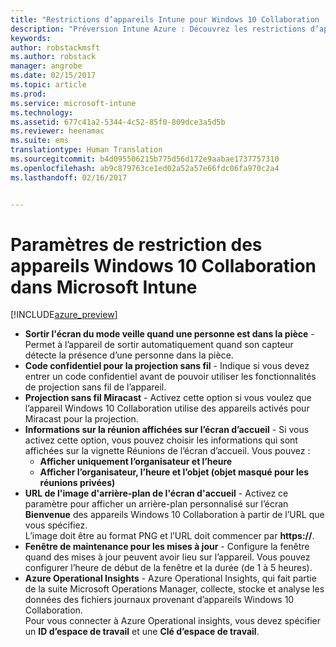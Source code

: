 ```yaml
---
title: "Restrictions d’appareils Intune pour Windows 10 Collaboration | Préversion Intune Azure | Microsoft Docs"
description: "Préversion Intune Azure : Découvrez les restrictions d’appareils disponibles pour les appareils Windows 10 Collaboration."
keywords: 
author: robstackmsft
ms.author: robstack
manager: angrobe
ms.date: 02/15/2017
ms.topic: article
ms.prod: 
ms.service: microsoft-intune
ms.technology: 
ms.assetid: 677c41a2-5344-4c52-85f0-809dce3a5d5b
ms.reviewer: heenamac
ms.suite: ems
translationtype: Human Translation
ms.sourcegitcommit: b4d095506215b775d56d172e9aabae1737757310
ms.openlocfilehash: ab9c879763ce1ed02a52a57e66fdc06fa970c2a4
ms.lasthandoff: 02/16/2017


---
```


# <a name="windows-10-team-device-restriction-settings-in-microsoft-intune"></a>Paramètres de restriction des appareils Windows 10 Collaboration dans Microsoft Intune

[!INCLUDE[azure_preview](../includes/azure_preview.md)]

- **Sortir l'écran du mode veille quand une personne est dans la pièce** - Permet à l’appareil de sortir automatiquement quand son capteur détecte la présence d’une personne dans la pièce.
- **Code confidentiel pour la projection sans fil** - Indique si vous devez entrer un code confidentiel avant de pouvoir utiliser les fonctionnalités de projection sans fil de l’appareil.
- **Projection sans fil Miracast** - Activez cette option si vous voulez que l’appareil Windows 10 Collaboration utilise des appareils activés pour Miracast pour la projection.
- **Informations sur la réunion affichées sur l’écran d’accueil** - Si vous activez cette option, vous pouvez choisir les informations qui sont affichées sur la vignette Réunions de l’écran d’accueil. Vous pouvez :
    - **Afficher uniquement l’organisateur et l’heure**
    - **Afficher l’organisateur, l’heure et l’objet (objet masqué pour les réunions privées)**
- **URL de l'image d'arrière-plan de l'écran d'accueil** - Activez ce paramètre pour afficher un arrière-plan personnalisé sur l’écran **Bienvenue** des appareils Windows 10 Collaboration à partir de l’URL que vous spécifiez.<br>L’image doit être au format PNG et l’URL doit commencer par **https://**.
- **Fenêtre de maintenance pour les mises à jour** - Configure la fenêtre quand des mises à jour peuvent avoir lieu sur l’appareil. Vous pouvez configurer l’heure de début de la fenêtre et la durée (de 1 à 5 heures).
- **Azure Operational Insights** - Azure Operational Insights, qui fait partie de la suite Microsoft Operations Manager, collecte, stocke et analyse les données des fichiers journaux provenant d’appareils Windows 10 Collaboration.<br>Pour vous connecter à Azure Operational insights, vous devez spécifier un **ID d’espace de travail** et une **Clé d’espace de travail**.

